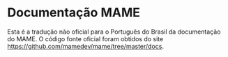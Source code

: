 Documentação MAME 
=================

Esta é a tradução não oficial para o Português do Brasil da documentação do MAME. O código fonte oficial foram obtidos do site https://github.com/mamedev/mame/tree/master/docs.
